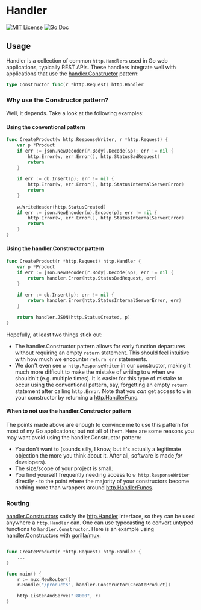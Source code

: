 # Handler

[![MIT License](https://img.shields.io/badge/license-MIT-blue.svg)](https://github.com/zpatrick/handler/blob/master/LICENSE)
[![Go Doc](https://godoc.org/github.com/zpatrick/handler?status.svg)](https://godoc.org/github.com/zpatrick/handler)

## Usage
Handler is a collection of common `http.Handlers` used in Go web applications, typically REST APIs. 
These handlers integrate well with applications that use the [handler.Constructor](https://godoc.org/github.com/zpatrick/handler#Constructor) pattern: 

```go
type Constructor func(r *http.Request) http.Handler
```

### Why use the Constructor pattern? 
Well, it depends. Take a look at the following examples: 

#### Using the conventional pattern
```go
func CreateProduct(w http.ResponseWriter, r *http.Request) {
	var p *Product
	if err := json.NewDecoder(r.Body).Decode(&p); err != nil {
		http.Error(w, err.Error(), http.StatusBadRequest)
		return
	}
	
	if err := db.Insert(p); err != nil {
		http.Error(w, err.Error(), http.StatusInternalServerError)
		return
	}
	
	w.WriteHeader(http.StatusCreated)
	if err := json.NewEncoder(w).Encode(p); err != nil {
		http.Error(w, err.Error(), http.StatusInternalServerError)
		return
	}
}
```

#### Using the handler.Constructor pattern
```go
func CreateProduct(r *http.Request) http.Handler {
	var p *Product
	if err := json.NewDecoder(r.Body).Decode(&p); err != nil {
		return handler.Error(http.StatusBadRequest, err)
	}
	
	if err := db.Insert(p); err != nil {
		return handler.Error(http.StatusInternalServerError, err)
	}
	
	return handler.JSON(http.StatusCreated, p)
}
```

Hopefully, at least two things stick out:
* The handler.Constructor pattern allows for early function departures without requiring an empty `return` statement.
This should feel intuitive with how much we encounter `return err` statements. 
* We don't even see `w http.ResponseWriter` in our constructor, making it much more difficult to make the mistake of writing to `w` when we shouldn't (e.g. multiple times). 
It is easier for this type of mistake to occur using the conventional pattern, say, forgetting an empty `return` statement after calling `http.Error`. Note that you _can_ get access to `w` in your constructor by returning a [http.HandlerFunc](https://golang.org/pkg/net/http/#HandlerFunc). 

#### When to not use the handler.Constructor pattern
The points made above are enough to convince me to use this pattern for most of my Go applications; but not all of them.
Here are some reasons you may want avoid using the handler.Constructor pattern: 
* You don't want to (sounds silly, I know, but it's actually a legitimate objection the more you think about it. 
After all, software is made _for_ developers). 
* The size/scope of your project is small. 
* You find yourself frequently needing access to `w http.ResponseWriter` directly - to the point where the majority of your constructors become nothing more than wrappers around [http.HandlerFuncs](https://golang.org/pkg/net/http/#HandlerFunc). 


### Routing 
[handler.Constructors](https://godoc.org/github.com/zpatrick/handler#Constructor) satisfy the [http.Handler](https://golang.org/pkg/net/http/#Handler) interface,
so they can be used anywhere a `http.Handler` can. 
One can use typecasting to convert untyped functions to `handler.Constructor`. 
Here is an example using handler.Constructors with [gorilla/mux](https://github.com/gorilla/mux):

```go

func CreateProduct(r *http.Request) http.Handler {
	...
}

func main() {
	r := mux.NewRouter()
	r.Handle("/products", handler.Constructor(CreateProduct))

	http.ListenAndServe(":8000", r)
}
```
